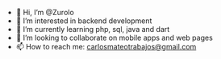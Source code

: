 - 👋 Hi, I’m @Zurolo
- 👀 I’m interested in backend development
- 🌱 I’m currently learning php, sql, java and dart
- 💞️ I’m looking to collaborate on mobile apps and web pages
- 📫 How to reach me: carlosmateotrabajos@gmail.com

<!---
Zurolo/Zurolo is a ✨ special ✨ repository because its `README.md` (this file) appears on your GitHub profile.
You can click the Preview link to take a look at your changes.
--->
